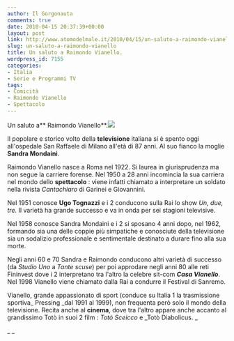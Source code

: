 ```yaml
---
author: Il Gorgonauta
comments: true
date: 2010-04-15 20:37:39+00:00
layout: post
link: http://www.atomodelmale.it/2010/04/15/un-saluto-a-raimondo-vianello/
slug: un-saluto-a-raimondo-vianello
title: Un saluto a Raimondo Vianello.
wordpress_id: 7155
categories:
- Italia
- Serie e Programmi TV
tags:
- Comicità
- Raimondo Vianello
- Spettacolo
---
```


Un saluto a** Raimondo Vianello**.[![](http://www.atomodelmale.it/wp-content/uploads/2010/04/Raimondo-Vianello-300x226.jpg)](http://www.atomodelmale.it/wp-content/uploads/2010/04/Raimondo-Vianello.jpg)

Il popolare e storico volto della **televisione** italiana si è spento oggi all'ospedale San Raffaele di Milano all'età di 87 anni. Al suo fianco la moglie **Sandra Mondaini**.

Raimondo Vianello nasce a Roma nel 1922. Si laurea in giurisprudenza ma non segue la carriere forense. Nel 1950 a 28 anni incomincia la sua carriera nel mondo dello **spettacolo** : viene infatti chiamato a interpretare un soldato nella rivista _Cantachiaro_ di Garinei e Giovannini.

Nel 1951 conosce **Ugo Tognazzi** e i 2 conducono sulla Rai lo show _Un, due, tre._ Il varietà ha grande successo e va in onda per sei stagioni televisive.

Nel 1958 conosce Sandra Mondaini e i 2 si sposano 4 anni dopo, nel 1962, formando sia una delle coppie più simpatiche e conosciute della televisione sia un sodalizio professionale e sentimentale destinato a durare fino alla sua morte.<!-- more -->



Negli anni 60 e 70 Sandra e Raimondo conducono altri varietà di successo (da _Studio Uno_ a _Tante scuse_) per poi approdare negli anni 80 alle reti Fininvest dove i 2 interpretano tra l'altro la celebre sit-com **_Casa Vianello_**. Nel 1998 Vianello viene chiamato dalla Rai a condurre il Festival di Sanremo.

Vianello, grande appassionato di sport (conduce su Italia 1 la trasmissione sportiva_ Pressing _dal 1991 al 1999), non frequenta però solo il mondo della televisione. Recita anche al **cinema**, dove tra l'altro appare anche accanto al grandissimo Totò in suoi 2 film : _Totò Sceicco_ e _Totò Diabolicus. _

_
_
